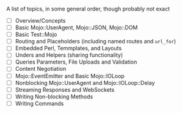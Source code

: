 A list of topics, in some general order, though probably not exact

- [ ] Overview/Concepts
- [ ] Basic Mojo::UserAgent, Mojo::JSON, Mojo::DOM
- [ ] Basic Test::Mojo
- [ ] Routing and Placeholders (including named routes and `url_for`)
- [ ] Embedded Perl, Temmplates, and Layouts
- [ ] Unders and Helpers (sharing functionality)
- [ ] Queries Parameters, File Uploads and Validation
- [ ] Content Negotiation
- [ ] Mojo::EventEmitter and Basic Mojo::IOLoop
- [ ] Nonblocking Mojo::UserAgent and Mojo::IOLoop::Delay
- [ ] Streaming Responses and WebSockets
- [ ] Writing Non-blocking Methods
- [ ] Writing Commands

